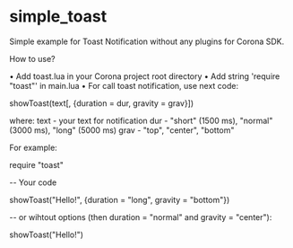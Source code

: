 # simple_toast
Simple example for Toast Notification without any plugins for Corona SDK.

How to use?

• Add toast.lua in your Corona project root directory
• Add string 'require "toast"' in main.lua
• For call toast notification, use next code:

  showToast(text[, {duration = dur, gravity = grav}])
  
  where:
    text - your text for notification
    dur - "short" (1500 ms), "normal" (3000 ms), "long" (5000 ms)
    grav - "top", "center", "bottom"
    
For example:

  require "toast"
  
  -- Your code
  
  showToast("Hello!", {duration = "long", gravity = "bottom"})
  
  -- or wihtout options (then duration = "normal" and gravity = "center"): 
  
  showToast("Hello!")
